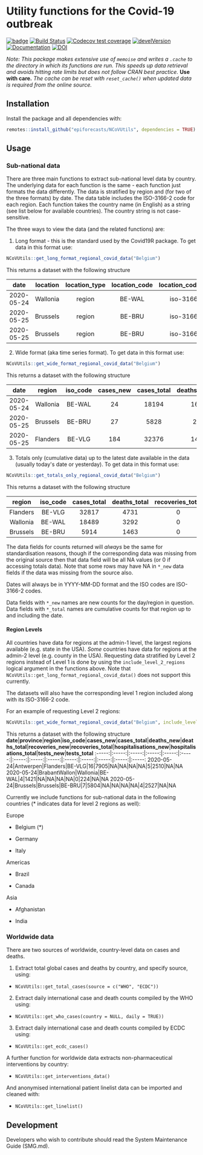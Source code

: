 # Utility functions for the Covid-19 outbreak

[![badge](https://img.shields.io/badge/Launch-package-lightblue.svg)](https://mybinder.org/v2/gh/epiforecasts/NCoVUtils/master?urlpath=rstudio)
[![Build Status](https://travis-ci.com/epiforecasts/NCoVUtils.svg?branch=master)](https://travis-ci.com/epiforecasts/NCoVUtils)
  [![Codecov test coverage](https://codecov.io/gh/epiforecasts/NCoVUtils/branch/master/graph/badge.svg)](https://codecov.io/gh/epiforecasts/NCoVUtils?branch=master)
[![develVersion](https://img.shields.io/badge/devel%20version-0.3.0-green.svg?style=flat)](https://github.com/epiforecasts/NCoVUtils)
[![Documentation](https://img.shields.io/badge/Package-documentation-lightgrey.svg?style=flat)](https://epiforecasts.io/NCoVUtils)
[![DOI](https://zenodo.org/badge/238177228.svg)](https://zenodo.org/badge/latestdoi/238177228)


*Note: This package makes extensive use of `memoise` and writes a `.cache` to the directory in which its functions are run. This speeds up data retrieval and avoids hitting rate limits but does not follow CRAN best practice.* **Use with care.** *The cache can be reset with `reset_cache()` when updated data is required from the online source.*

## Installation

Install the package and all dependencies with:

```r
remotes::install_github("epiforecasts/NCoVUtils", dependencies = TRUE)
```

## Usage

### Sub-national data
There are three main functions to extract sub-national level data by country. The underlying data for each function is the same - each function just formats the data differently. The data is stratified by region and (for two of the three formats) by date. The data table includes the ISO-3166-2 code for each region. Each function takes the country name (in English) as a string (see list below for available countries). The country string is not case-sensitive.

The three ways to view the data (and the related functions) are:
1. Long format - this is the standard used by the Covid19R package. To get data in this format use:
```r
NCoVUtils::get_long_format_regional_covid_data("Belgium")
```

This returns a dataset with the following structure

**date**|**location**|**location\_type**|**location\_code**|**location\_code\_type**|**data\_type**|**value**
:-----:|:-----:|:-----:|:-----:|:-----:|:-----:|:-----:
2020-05-24|Wallonia|region|BE-WAL|iso-3166-2|tests\_total|NA
2020-05-25|Brussels|region|BE-BRU|iso-3166-2|cases\_new|27
2020-05-25|Brussels|region|BE-BRU|iso-3166-2|cases\_total|5828

2. Wide format (aka time series format). To get data in this format use:
```r
NCoVUtils::get_wide_format_regional_covid_data("Belgium")
```

This returns a dataset with the following structure

**date**|**region**|**iso\_code**|**cases\_new**|**cases\_total**|**deaths\_new**|**deaths\_total**|**recoveries\_new**|**recoveries\_total**|**hospitalisations\_new**|**hospitalisations\_total**|**tests\_new**|**tests\_total**
:-----:|:-----:|:-----:|:-----:|:-----:|:-----:|:-----:|:-----:|:-----:|:-----:|:-----:|:-----:|:-----:
2020-05-24|Wallonia|BE-WAL|24|18194|16|3257|NA|NA|8|5126|NA|NA
2020-05-25|Brussels|BE-BRU|27|5828|2|1436|NA|NA|6|2533|NA|NA
2020-05-25|Flanders|BE-VLG|184|32376|14|4673|NA|NA|29|9428|NA|NA

3. Totals only (cumulative data) up to the latest date available in the data (usually today's date or yesterday). To get data in this format use:
```r
NCoVUtils::get_totals_only_regional_covid_data("Belgium")
```

This returns a dataset with the following structure
 
**region**|**iso\_code**|**cases\_total**|**deaths\_total**|**recoveries\_total**|**hospitalisations\_total**|**tests\_total**
:-----:|:-----:|:-----:|:-----:|:-----:|:-----:|:-----:
Flanders|BE-VLG|32817|4731|0|9550|0
Wallonia|BE-WAL|18489|3292|0|5187|0
Brussels|BE-BRU|5914|1463|0|2560|0

The data fields for counts returned will _always_ be the same for standardisation reasons, though if the corresponding data was missing from the original source then that data field will be all NA values (or 0 if accessing totals data). Note that some rows may have NA in `*_new` data fields if the data was missing from the source also. 

Dates will always be in YYYY-MM-DD format and the ISO codes are ISO-3166-2 codes. 

Data fields with `*_new` names are new counts for the day/region in question. Data fields with `*_total` names are cumulative counts for that region up to and including the date. 

#### Region Levels
All countries have data for regions at the admin-1 level, the largest regions available (e.g. state in the USA). *Some* countries have data for regions at the admin-2 level (e.g. county in the USA). Requesting data stratified by Level 2 regions instead of Level 1 is done by using the `include_level_2_regions` logical argument in the functions above. Note that `NCoVUtils::get_long_format_regional_covid_data()` does not support this currently. 

The datasets will also have the corresponding level 1 region included along with its ISO-3166-2 code. 

For an example of requesting Level 2 regions:
```r
NCoVUtils::get_wide_format_regional_covid_data("Belgium", include_level_2_regions = TRUE)
```

This returns a dataset with the following structure
**date**|**province**|**region**|**iso\_code**|**cases\_new**|**cases\_total**|**deaths\_new**|**deaths\_total**|**recoveries\_new**|**recoveries\_total**|**hospitalisations\_new**|**hospitalisations\_total**|**tests\_new**|**tests\_total**
:-----:|:-----:|:-----:|:-----:|:-----:|:-----:|:-----:|:-----:|:-----:|:-----:|:-----:|:-----:|:-----:|:-----:
2020-05-24|Antwerpen|Flanders|BE-VLG|16|7905|NA|NA|NA|NA|5|2510|NA|NA
2020-05-24|BrabantWallon|Wallonia|BE-WAL|4|1421|NA|NA|NA|NA|0|224|NA|NA
2020-05-24|Brussels|Brussels|BE-BRU|7|5804|NA|NA|NA|NA|4|2527|NA|NA


Currently we include functions for sub-national data in the following countries (* indicates data for level 2 regions as well):

Europe

  +	Belgium (*)

  + Germany

  +	Italy


Americas

  + Brazil

  +	Canada


Asia

  + Afghanistan

  + India



### Worldwide data

There are two sources of worldwide, country-level data on cases and deaths.

1. Extract total global cases and deaths by country, and specify source, using:
  + ```NCoVUtils::get_total_cases(source = c("WHO", "ECDC"))```
2. Extract daily international case and death counts compiled by the WHO using:
  + ```NCoVUtils::get_who_cases(country = NULL, daily = TRUE))```
3. Extract daily international case and death counts compiled by ECDC using:
  + ```NCoVUtils::get_ecdc_cases()```

A further function for worldwide data extracts non-pharmaceutical interventions by country:

* ```NCoVUtils::get_interventions_data()```

And anonymised international patient linelist data can be imported and cleaned with:

* ```NCoVUtils::get_linelist()```


## Development
Developers who wish to contribute should read the System Maintenance Guide (SMG.md).